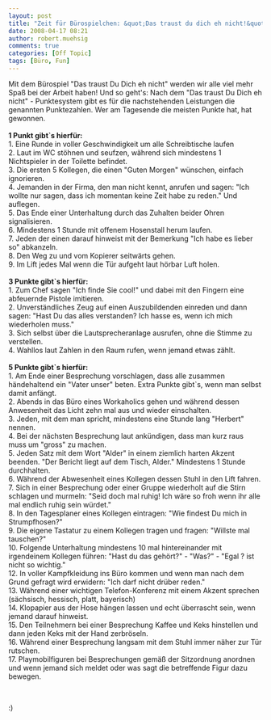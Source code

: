 ```yaml
---
layout: post
title: "Zeit für Bürospielchen: &quot;Das traust du dich eh nicht!&quot;"
date: 2008-04-17 08:21
author: robert.muehsig
comments: true
categories: [Off Topic]
tags: [Büro, Fun]
---
```

<p>Mit dem Bürospiel "Das traust Du Dich eh nicht" werden wir alle viel mehr Spaß bei der Arbeit haben! Und so geht's: Nach dem "Das traust Du Dich eh nicht" - Punktesystem gibt es für die nachstehenden Leistungen die genannten Punktezahlen. Wer am Tagesende die meisten Punkte hat, hat gewonnen.<br><br><b>1 Punkt gibt`s hierfür:</b><br>1. Eine Runde in voller Geschwindigkeit um alle Schreibtische laufen<br>2. Laut im WC stöhnen und seufzen, während sich mindestens 1 Nichtspieler in der Toilette befindet.<br>3. Die ersten 5 Kollegen, die einen "Guten Morgen" wünschen, einfach ignorieren.<br>4. Jemanden in der Firma, den man nicht kennt, anrufen und sagen: "Ich wollte nur sagen, dass ich momentan keine Zeit habe zu reden." Und auflegen.<br>5. Das Ende einer Unterhaltung durch das Zuhalten beider Ohren signalisieren.<br>6. Mindestens 1 Stunde mit offenem Hosenstall herum laufen.<br>7. Jeden der einen darauf hinweist mit der Bemerkung "Ich habe es lieber so" abkanzeln.<br>8. Den Weg zu und vom Kopierer seitwärts gehen.<br>9. Im Lift jedes Mal wenn die Tür aufgeht laut hörbar Luft holen.<br><br><b>3 Punkte gibt`s hierfür:</b><br>1. Zum Chef sagen "Ich finde Sie cool!" und dabei mit den Fingern eine abfeuernde Pistole imitieren.<br>2. Unverständliches Zeug auf einen Auszubildenden einreden und dann sagen: "Hast Du das alles verstanden? Ich hasse es, wenn ich mich wiederholen muss."<br>3. Sich selbst über die Lautsprecheranlage ausrufen, ohne die Stimme zu verstellen.<br>4. Wahllos laut Zahlen in den Raum rufen, wenn jemand etwas zählt.<br><br><b>5 Punkte gibt`s hierfür:</b><br>1. Am Ende einer Besprechung vorschlagen, dass alle zusammen händehaltend ein "Vater unser" beten. Extra Punkte gibt`s, wenn man selbst damit anfängt.<br>2. Abends in das Büro eines Workaholics gehen und während dessen Anwesenheit das Licht zehn mal aus und wieder einschalten.<br>3. Jeden, mit dem man spricht, mindestens eine Stunde lang "Herbert" nennen.<br>4. Bei der nächsten Besprechung laut ankündigen, dass man kurz raus muss um "gross" zu machen.<br>5. Jeden Satz mit dem Wort "Alder" in einem ziemlich harten Akzent beenden. "Der Bericht liegt auf dem Tisch, Alder." Mindestens 1 Stunde durchhalten.<br>6. Während der Abwesenheit eines Kollegen dessen Stuhl in den Lift fahren.<br>7. Sich in einer Besprechung oder einer Gruppe wiederholt auf die Stirn schlagen und murmeln: "Seid doch mal ruhig! Ich wäre so froh wenn ihr alle mal endlich ruhig sein würdet."<br>8. In den Tagesplaner eines Kollegen eintragen: "Wie findest Du mich in Strumpfhosen?"<br>9. Die eigene Tastatur zu einem Kollegen tragen und fragen: "Willste mal tauschen?"<br>10. Folgende Unterhaltung mindestens 10 mal hintereinander mit irgendeinem Kollegen führen: "Hast du das gehört?" - "Was?" - "Egal ? ist nicht so wichtig."<br>12. In voller Kampfkleidung ins Büro kommen und wenn man nach dem Grund gefragt wird erwidern: "Ich darf nicht drüber reden."<br>13. Während einer wichtigen Telefon-Konferenz mit einem Akzent sprechen (sächsisch, hessisch, platt, bayerisch)<br>14. Klopapier aus der Hose hängen lassen und echt überrascht sein, wenn jemand darauf hinweist.<br>15. Den Teilnehmern bei einer Besprechung Kaffee und Keks hinstellen und dann jeden Keks mit der Hand zerbröseln.<br>16. Während einer Besprechung langsam mit dem Stuhl immer näher zur Tür rutschen.<br>17. Playmobilfiguren bei Besprechungen gemäß der Sitzordnung anordnen und wenn jemand sich meldet oder was sagt die betreffende Figur dazu bewegen. <p>&nbsp; <p>:)</p>
